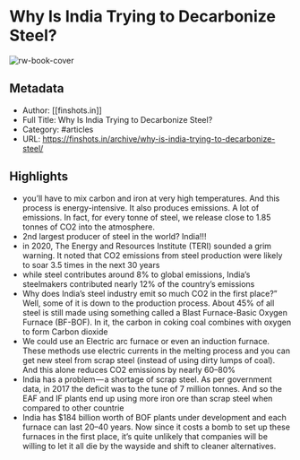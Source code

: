 # Why Is India Trying to Decarbonize Steel?

![rw-book-cover](https://readwise-assets.s3.amazonaws.com/static/images/article4.6bc1851654a0.png)

## Metadata
- Author: [[finshots.in]]
- Full Title: Why Is India Trying to Decarbonize Steel?
- Category: #articles
- URL: https://finshots.in/archive/why-is-india-trying-to-decarbonize-steel/

## Highlights
- you’ll have to mix carbon and iron at very high temperatures. And this process is energy-intensive. It also produces emissions. A lot of emissions. In fact, for every tonne of steel, we release close to 1.85 tonnes of CO2 into the atmosphere.
- 2nd largest producer of steel in the world?
  India!!!
- in 2020, The Energy and Resources Institute (TERI) sounded a grim warning. It noted that CO2 emissions from steel production were likely to soar 3.5 times in the next 30 years
- while steel contributes around 8% to global emissions, India’s steelmakers contributed nearly 12% of the country’s emissions
- Why does India’s steel industry emit so much CO2 in the first place?”
  Well, some of it is down to the production process. About 45% of all steel is still made using something called a Blast Furnace-Basic Oxygen Furnace (BF-BOF). In it, the carbon in coking coal combines with oxygen to form Carbon dioxide
- We could use an Electric arc furnace or even an induction furnace. These methods use electric currents in the melting process and you can get new steel from scrap steel (instead of using dirty lumps of coal). And this alone reduces CO2 emissions by nearly 60–80%
- India has a problem — a shortage of scrap steel. As per government data, in 2017 the deficit was to the tune of 7 million tonnes. And so the EAF and IF plants end up using more iron ore than scrap steel when compared to other countrie
- India has $184 billion worth of BOF plants under development and each furnace can last 20–40 years. Now since it costs a bomb to set up these furnaces in the first place, it’s quite unlikely that companies will be willing to let it all die by the wayside and shift to cleaner alternatives.
